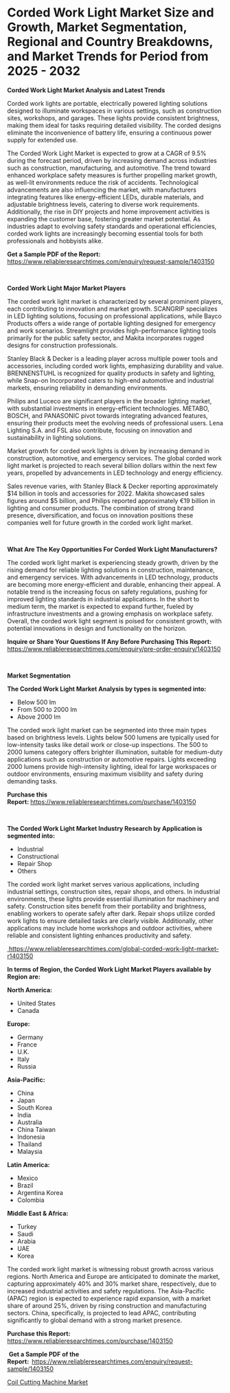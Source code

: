 <p><h1>Corded Work Light Market Size and Growth, Market Segmentation, Regional and Country Breakdowns, and Market Trends for Period from 2025 -  2032</h1></p><p><strong>Corded Work Light Market Analysis and Latest Trends</strong></p>
<p><p>Corded work lights are portable, electrically powered lighting solutions designed to illuminate workspaces in various settings, such as construction sites, workshops, and garages. These lights provide consistent brightness, making them ideal for tasks requiring detailed visibility. The corded designs eliminate the inconvenience of battery life, ensuring a continuous power supply for extended use.</p><p>The Corded Work Light Market is expected to grow at a CAGR of 9.5% during the forecast period, driven by increasing demand across industries such as construction, manufacturing, and automotive. The trend toward enhanced workplace safety measures is further propelling market growth, as well-lit environments reduce the risk of accidents. Technological advancements are also influencing the market, with manufacturers integrating features like energy-efficient LEDs, durable materials, and adjustable brightness levels, catering to diverse work requirements. Additionally, the rise in DIY projects and home improvement activities is expanding the customer base, fostering greater market potential. As industries adapt to evolving safety standards and operational efficiencies, corded work lights are increasingly becoming essential tools for both professionals and hobbyists alike.</p></p>
<p><strong>Get a Sample PDF of the Report:&nbsp;</strong> <a href="https://www.reliableresearchtimes.com/enquiry/request-sample/1403150?utm_campaign=2237&utm_medium=2&utm_source=Github&utm_content=ia&utm_term=28032025&utm_id=corded-work-light">https://www.reliableresearchtimes.com/enquiry/request-sample/1403150</a></p>
<p>&nbsp;</p>
<p><strong>Corded Work Light Major Market Players</strong></p>
<p><p>The corded work light market is characterized by several prominent players, each contributing to innovation and market growth. SCANGRIP specializes in LED lighting solutions, focusing on professional applications, while Bayco Products offers a wide range of portable lighting designed for emergency and work scenarios. Streamlight provides high-performance lighting tools primarily for the public safety sector, and Makita incorporates rugged designs for construction professionals.</p><p>Stanley Black & Decker is a leading player across multiple power tools and accessories, including corded work lights, emphasizing durability and value. BRENNENSTUHL is recognized for quality products in safety and lighting, while Snap-on Incorporated caters to high-end automotive and industrial markets, ensuring reliability in demanding environments.</p><p>Philips and Luceco are significant players in the broader lighting market, with substantial investments in energy-efficient technologies. METABO, BOSCH, and PANASONIC pivot towards integrating advanced features, ensuring their products meet the evolving needs of professional users. Lena Lighting S.A. and FSL also contribute, focusing on innovation and sustainability in lighting solutions. </p><p>Market growth for corded work lights is driven by increasing demand in construction, automotive, and emergency services. The global corded work light market is projected to reach several billion dollars within the next few years, propelled by advancements in LED technology and energy efficiency.</p><p>Sales revenue varies, with Stanley Black & Decker reporting approximately $14 billion in tools and accessories for 2022. Makita showcased sales figures around $5 billion, and Philips reported approximately €19 billion in lighting and consumer products. The combination of strong brand presence, diversification, and focus on innovation positions these companies well for future growth in the corded work light market.</p></p>
<p>&nbsp;</p>
<p><strong>What Are The Key Opportunities For Corded Work Light Manufacturers?</strong></p>
<p><p>The corded work light market is experiencing steady growth, driven by the rising demand for reliable lighting solutions in construction, maintenance, and emergency services. With advancements in LED technology, products are becoming more energy-efficient and durable, enhancing their appeal. A notable trend is the increasing focus on safety regulations, pushing for improved lighting standards in industrial applications. In the short to medium term, the market is expected to expand further, fueled by infrastructure investments and a growing emphasis on workplace safety. Overall, the corded work light segment is poised for consistent growth, with potential innovations in design and functionality on the horizon.</p></p>
<p><strong>Inquire or Share Your Questions If Any Before Purchasing This Report:</strong> <a href="https://www.reliableresearchtimes.com/enquiry/pre-order-enquiry/1403150?utm_campaign=2237&utm_medium=2&utm_source=Github&utm_content=ia&utm_term=28032025&utm_id=corded-work-light">https://www.reliableresearchtimes.com/enquiry/pre-order-enquiry/1403150</a></p>
<p>&nbsp;</p>
<p><strong>Market Segmentation</strong></p>
<p><strong>The Corded Work Light Market Analysis by types is segmented into:</strong></p>
<p><ul><li>Below 500 lm</li><li>From 500 to 2000 lm</li><li>Above 2000 lm</li></ul></p>
<p><p>The corded work light market can be segmented into three main types based on brightness levels. Lights below 500 lumens are typically used for low-intensity tasks like detail work or close-up inspections. The 500 to 2000 lumens category offers brighter illumination, suitable for medium-duty applications such as construction or automotive repairs. Lights exceeding 2000 lumens provide high-intensity lighting, ideal for large workspaces or outdoor environments, ensuring maximum visibility and safety during demanding tasks.</p></p>
<p><strong>Purchase this Report:&nbsp;</strong><a href="https://www.reliableresearchtimes.com/purchase/1403150?utm_campaign=2237&utm_medium=2&utm_source=Github&utm_content=ia&utm_term=28032025&utm_id=corded-work-light">https://www.reliableresearchtimes.com/purchase/1403150</a></p>
<p>&nbsp;</p>
<p><strong>The Corded Work Light Market Industry Research by Application is segmented into:</strong></p>
<p><ul><li>Industrial</li><li>Constructional</li><li>Repair Shop</li><li>Others</li></ul></p>
<p><p>The corded work light market serves various applications, including industrial settings, construction sites, repair shops, and others. In industrial environments, these lights provide essential illumination for machinery and safety. Construction sites benefit from their portability and brightness, enabling workers to operate safely after dark. Repair shops utilize corded work lights to ensure detailed tasks are clearly visible. Additionally, other applications may include home workshops and outdoor activities, where reliable and consistent lighting enhances productivity and safety.</p></p>
<p><a href="https://www.reliableresearchtimes.com/global-corded-work-light-market-r1403150?utm_campaign=2237&utm_medium=2&utm_source=Github&utm_content=ia&utm_term=28032025&utm_id=corded-work-light">&nbsp;https://www.reliableresearchtimes.com/global-corded-work-light-market-r1403150</a></p>
<p><strong>In terms of Region, the Corded Work Light Market Players available by Region are:</strong></p>
<p>
    <p> <strong> North America: </strong>
        <ul>
            <li>United States</li>
            <li>Canada</li>
        </ul>
        </p> 
    <p> <strong> Europe: </strong>
        <ul>
            <li>Germany</li>
            <li>France</li>
            <li>U.K.</li>
            <li>Italy</li>
            <li>Russia</li>
        </ul>
        </p> 
    <p> <strong> Asia-Pacific: </strong>
        <ul>
            <li>China</li>
            <li>Japan</li>
            <li>South Korea</li>
            <li>India</li>
            <li>Australia</li>
            <li>China Taiwan</li>
            <li>Indonesia</li>
            <li>Thailand</li>
            <li>Malaysia</li>
        </ul>
        </p> 
    <p> <strong> Latin America: </strong>
        <ul>
            <li>Mexico</li>
            <li>Brazil</li>
            <li>Argentina Korea</li>
            <li>Colombia</li>
        </ul>
        </p> 
    <p> <strong> Middle East & Africa: </strong>
        <ul>
            <li>Turkey</li>
            <li>Saudi</li>
            <li>Arabia</li>
            <li>UAE</li>
            <li>Korea</li>
        </ul>
    </p>
    </p>
<p><p>The corded work light market is witnessing robust growth across various regions. North America and Europe are anticipated to dominate the market, capturing approximately 40% and 30% market share, respectively, due to increased industrial activities and safety regulations. The Asia-Pacific (APAC) region is expected to experience rapid expansion, with a market share of around 25%, driven by rising construction and manufacturing sectors. China, specifically, is projected to lead APAC, contributing significantly to global demand with a strong market presence.</p></p>
<p><strong>Purchase this Report: </strong><a href="https://www.reliableresearchtimes.com/purchase/1403150?utm_campaign=2237&utm_medium=2&utm_source=Github&utm_content=ia&utm_term=28032025&utm_id=corded-work-light">https://www.reliableresearchtimes.com/purchase/1403150</a></p>
<p>&nbsp;<strong>Get a Sample PDF of the Report:&nbsp;&nbsp;</strong><a href="https://www.reliableresearchtimes.com/enquiry/request-sample/1403150?utm_campaign=2237&utm_medium=2&utm_source=Github&utm_content=ia&utm_term=28032025&utm_id=corded-work-light">https://www.reliableresearchtimes.com/enquiry/request-sample/1403150</a></p>
<p><strong></strong></p>
<p><p><a href="https://github.com/mcfred89/Market-Research-Report-List-1/blob/main/coil-cutting-machine-market.md?utm_campaign=2237&utm_medium=2&utm_source=Github&utm_content=ia&utm_term=28032025&utm_id=corded-work-light">Coil Cutting Machine Market</a></p></p>